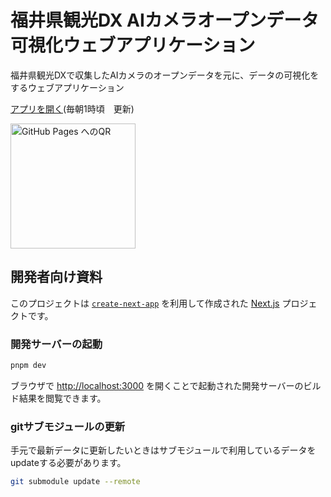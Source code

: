 # 福井県観光DX AIカメラオープンデータ 可視化ウェブアプリケーション

福井県観光DXで収集したAIカメラのオープンデータを元に、データの可視化をするウェブアプリケーション

[アプリを開く](https://code4fukui.github.io/fukui-kanko-people-flow-visualization/)(毎朝1時頃　更新)

[<img src="pagelink-qr.png" alt="GitHub Pages へのQR" width="200"/>](https://code4fukui.github.io/fukui-kanko-people-flow-visualization/)

## 開発者向け資料

このプロジェクトは [`create-next-app`](https://nextjs.org/docs/app/api-reference/cli/create-next-app) を利用して作成された [Next.js](https://nextjs.org) プロジェクトです。

### 開発サーバーの起動

```bash
pnpm dev
```

ブラウザで [http://localhost:3000](http://localhost:3000) を開くことで起動された開発サーバーのビルド結果を閲覧できます。

### gitサブモジュールの更新

手元で最新データに更新したいときはサブモジュールで利用しているデータをupdateする必要があります。

```bash
git submodule update --remote
```
